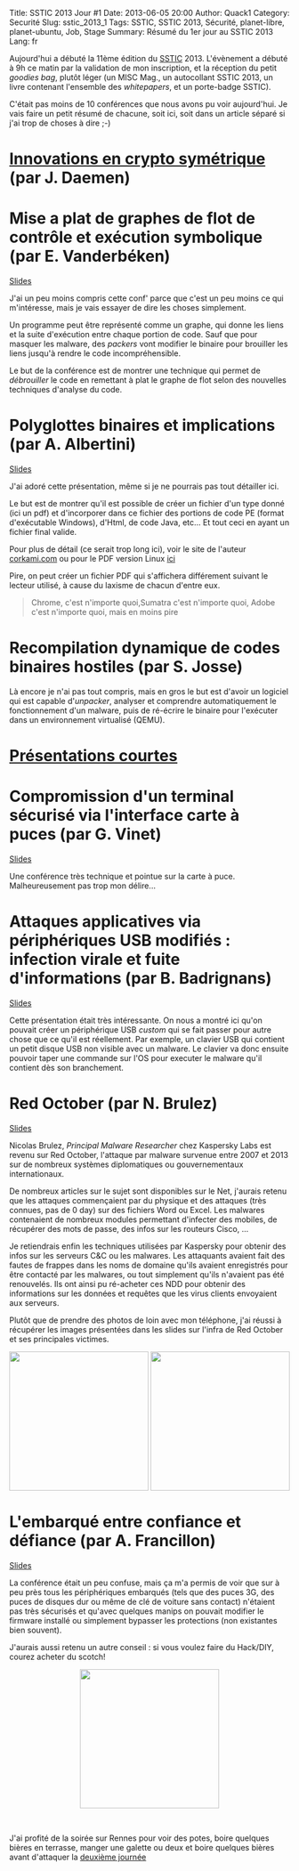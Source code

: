 Title: SSTIC 2013 Jour #1
Date: 2013-06-05 20:00
Author: Quack1
Category: Securité
Slug: sstic_2013_1
Tags: SSTIC, SSTIC 2013, Sécurité, planet-libre, planet-ubuntu, Job, Stage
Summary: Résumé du 1er jour au SSTIC 2013
Lang: fr

Aujourd'hui a débuté la 11ème édition du [SSTIC](https://www.sstic.org) 2013. L'évènement a débuté à 9h ce matin par la validation de mon inscription, et la réception du petit _goodies bag_, plutôt léger (un MISC Mag., un autocollant SSTIC 2013, un livre contenant l'ensemble des _whitepapers_, et un porte-badge SSTIC).

C'était pas moins de 10 conférences que nous avons pu voir aujourd'hui. Je vais faire un petit résumé de chacune, soit ici, soit dans un article séparé si j'ai trop de choses à dire ;-)

# [Innovations en crypto symétrique](|filename|/sstic_2013_1_innovations_crypto.md) (par J. Daemen)

# Mise a plat de graphes de flot de contrôle et exécution symbolique (par E. Vanderbéken)

[Slides](https://www.sstic.org/media/SSTIC2013/SSTIC-actes/execution_symbolique_et_CFG_flattening/SSTIC2013-Slides-execution_symbolique_et_CFG_flattening-vanderbeken.pdf)

J'ai un peu moins compris cette conf' parce que c'est un peu moins ce qui m'intéresse, mais je vais essayer de dire les choses simplement.

Un programme peut être représenté comme un graphe, qui donne les liens et la suite d'exécution entre chaque portion de code. Sauf que pour masquer les malware, des _packers_ vont modifier le binaire pour brouiller les liens jusqu'à rendre le code incompréhensible.

Le but de la conférence est de montrer une technique qui permet de _débrouiller_ le code en remettant à plat le graphe de flot selon des nouvelles techniques d'analyse du code.

# Polyglottes binaires et implications (par A. Albertini)

[Slides](http://www.slideshare.net/ange4771/polyglottes-binaires-et-implications)

J'ai adoré cette présentation, même si je ne pourrais pas tout détailler ici.

Le but est de montrer qu'il est possible de créer un fichier d'un type donné (ici un pdf) et d'incorporer dans ce fichier des portions de code PE (format d'exécutable Windows), d'Html, de code Java, etc... Et tout ceci en ayant un fichier final valide.

Pour plus de détail (ce serait trop long ici), voir le site de l'auteur [corkami.com](http://corkami.com) ou pour le PDF version Linux [ici](https://code.google.com/p/corkami/downloads/detail?name=CorkaMInuX.zip&can=2&q=&sort=-uploaded)

Pire, on peut créer un fichier PDF qui s'affichera différement suivant le lecteur utilisé, à cause du laxisme de chacun d'entre eux.

> Chrome, c'est n'importe quoi,Sumatra c'est n'importe quoi, Adobe c'est n'importe quoi, mais en moins pire

# Recompilation dynamique de codes binaires hostiles (par S. Josse)

Là encore je n'ai pas tout compris, mais en gros le but est d'avoir un logiciel qui est capable d'_unpacker_, analyser et comprendre automatiquement le fonctionnement d'un malware, puis de ré-écrire le binaire pour l'exécuter dans un environnement virtualisé (QEMU).

# [Présentations courtes](|filename|/sstic_2013_1_courtes.md)

# Compromission d'un terminal sécurisé via l'interface carte à puces (par G. Vinet)

[Slides](https://www.sstic.org/media/SSTIC2013/SSTIC-actes/compromission_dun_terminal_scuris_via_linterface_c/SSTIC2013-Slides-compromission_dun_terminal_scuris_via_linterface_carte__puce-vinet.pdf)

Une conférence très technique et pointue sur la carte à puce. Malheureusement pas trop mon délire...

# Attaques applicatives via périphériques USB modifiés : infection virale et fuite d'informations (par B. Badrignans)

[Slides](https://www.sstic.org/media/SSTIC2013/SSTIC-actes/Attaques_applicatives_via_peripheriques_USB_modifi/SSTIC2013-Slides-Attaques_applicatives_via_peripheriques_USB_modifies_infection_virale_et_fuites_d_informations-badrignans.pdf)

Cette présentation était très intéressante. On nous a montré ici qu'on pouvait créer un périphérique USB _custom_ qui se fait passer pour autre chose que ce qu'il est réellement. Par exemple, un clavier USB qui contient un petit disque USB non visible avec un malware. Le clavier va donc ensuite pouvoir taper une commande sur l'OS pour executer le malware qu'il contient dès son branchement.

# Red October (par N. Brulez)

[Slides](https://www.sstic.org/media/SSTIC2013/SSTIC-actes/conf_invit1_j1_2013/SSTIC2013-Slides-conf_invit1_j1_2013-brulez.pptx)

Nicolas Brulez, _Principal Malware Researcher_ chez Kaspersky Labs est revenu sur Red October, l'attaque par malware survenue entre 2007 et 2013 sur de nombreux systèmes diplomatiques ou gouvernementaux internationaux. 

De nombreux articles sur le sujet sont disponibles sur le Net, j'aurais retenu que les attaques commençaient par du physique et des attaques (très connues, pas de 0 day) sur des fichiers Word ou Excel. Les malwares contenaient de nombreux modules permettant d'infecter des mobiles, de récupérer des mots de passe, des infos sur les routeurs Cisco, ...

Je retiendrais enfin les techniques utilisées par Kaspersky pour obtenir des infos sur les serveurs C&C ou les malwares. Les attaquants avaient fait des fautes de frappes dans les noms de domaine qu'ils avaient enregistrés pour être contacté par les malwares, ou tout simplement qu'ils n'avaient pas été renouvelés. Ils ont ainsi pu ré-acheter ces NDD pour obtenir des informations sur les données et requêtes que les virus clients envoyaient aux serveurs.

Plutôt que de prendre des photos de loin avec mon téléphone, j'ai réussi à récupérer les images présentées dans les slides sur l'infra de Red October et ses principales victimes.

<div align=center>
	<a href="static/upload/sstic_2013_1_red_october_infra.jpg"><img src="static/upload/sstic_2013_1_red_october_infra.jpg" align="center" width="250"/></a>
	<a href="static/upload/sstic_2013_1_red_october_victims.jpg"><img src="static/upload/sstic_2013_1_red_october_victims.jpg" align="center" width="250"/></a>
</div>

# L'embarqué entre confiance et défiance (par A. Francillon)

[Slides](https://www.sstic.org/media/SSTIC2013/SSTIC-actes/conf_invit2_j1_2013/SSTIC2013-Slides-conf_invit2_j1_2013-francillon.pdf)

La conférence était un peu confuse, mais ça m'a permis de voir que sur à peu près tous les périphériques embarqués (tels que des puces 3G, des puces de disques dur ou même de clé de voiture sans contact) n'étaient pas très sécurisés et qu'avec quelques manips on pouvait modifier le firmware installé ou simplement bypasser les protections (non existantes bien souvent).

J'aurais aussi retenu un autre conseil : si vous voulez faire du Hack/DIY, courez acheter du scotch! 

<div align=center>
	<a href="static/upload/sstic_2013_1_disque_dur_reverse.png"><img src="static/upload/sstic_2013_1_disque_dur_reverse.png" align="center" width="250"/></a>
</div>

&nbsp;

J'ai profité de la soirée sur Rennes pour voir des potes, boire quelques bières en terrasse, manger une galette ou deux et boire quelques bières avant d'attaquer la [deuxième journée](|filename|/sstic_2013_2.md)